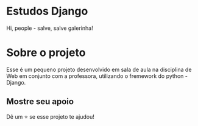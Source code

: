 # Estudos Django

Hi, people - salve, salve galerinha!

# Sobre o projeto

Esse é um pequeno projeto desenvolvido em sala de aula na disciplina de Web em conjunto com a professora, utilizando o fremework do python - Django.

## Mostre seu apoio

Dê um ⭐️ se esse projeto te ajudou!
